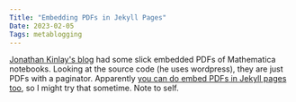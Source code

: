 ```yaml
---
Title: "Embedding PDFs in Jekyll Pages"
Date: 2023-02-05
Tags: metablogging
---
```

[Jonathan Kinlay's blog](https://jonathankinlay.com/) had some slick embedded PDFs of Mathematica notebooks.  Looking at the source code (he uses wordpress), they are just PDFs with a paginator. Apparently [you can do embed PDFs in Jekyll pages too](https://talk.jekyllrb.com/t/embed-pdf-in-github-pages/4527), so I might try that sometime. Note to self.
